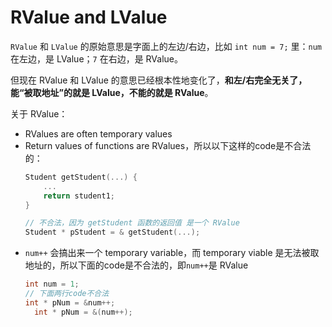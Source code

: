 # RValue and LValue

`RValue` 和 `LValue` 的原始意思是字面上的左边/右边，比如 `int num = 7;` 里：`num` 在左边，是 LValue；`7` 在右边，是 RValue。

但现在 RValue 和 LValue 的意思已经根本性地变化了，**和左/右完全无关了，能“被取地址”的就是 LValue，不能的就是 RValue**。

关于 RValue：
* RValues are often temporary values
* Return values of functions are RValues，所以以下这样的code是不合法的：
  ```cpp
  Student getStudent(...) {
      ...
      return student1;
  }
  
  // 不合法，因为 getStudent 函数的返回值 是一个 RValue
  Student * pStudent = & getStudent(...);
  ```
* `num++` 会搞出来一个 temporary variable，而 temporary viable 是无法被取地址的，所以下面的code是不合法的，即`num++`是 RValue
  ```cpp
  int num = 1;
  // 下面两行code不合法
  int * pNum = &num++;
	int * pNum = &(num++);
  ```
